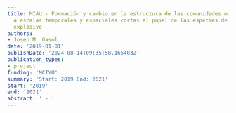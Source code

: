 ```yaml
---
title: MIAU - Formación y cambio en la estructura de las comunidades microbianas marinas
  a escalas temporales y espaciales cortas el papel de las especies de crecimiento
  explosivo
authors:
- Josep M. Gasol
date: '2019-01-01'
publishDate: '2024-08-14T09:35:58.165403Z'
publication_types:
- project
funding: 'MCIYU'
summary: 'Start: 2019 End: 2021'
start: '2019'
end: '2021'
abstract: ' - '
---
```

